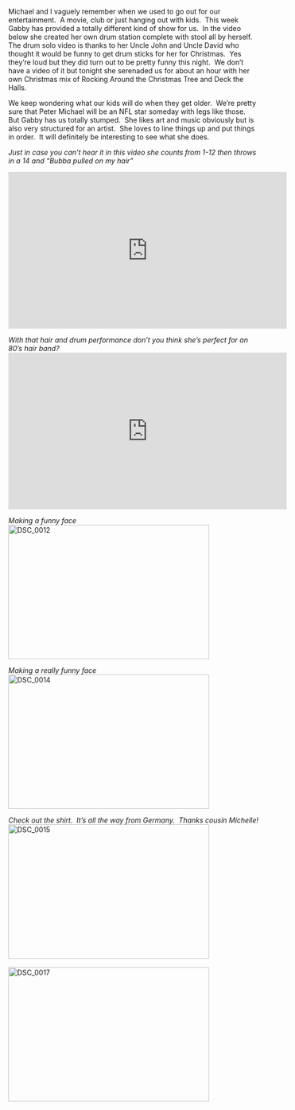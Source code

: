 <p>Michael and I vaguely remember when we used to go out for our entertainment.&#160; A movie, club or just hanging out with kids.&#160; This week Gabby has provided a totally different kind of show for us.&#160; In the video below she created her own drum station complete with stool all by herself.&#160; The drum solo video is thanks to her Uncle John and Uncle David who thought it would be funny to get drum sticks for her for Christmas.&#160; Yes they’re loud but they did turn out to be pretty funny this night.&#160; We don’t have a video of it but tonight she serenaded us for about an hour with her own Christmas mix of Rocking Around the Christmas Tree and Deck the Halls.&#160; </p>  <p>We keep wondering what our kids will do when they get older.&#160; We’re pretty sure that Peter Michael will be an NFL star someday with legs like those.&#160; But Gabby has us totally stumped.&#160; She likes art and music obviously but is also very structured for an artist.&#160; She loves to line things up and put things in order.&#160; It will definitely be interesting to see what she does.&#160; </p>  <p><em>Just in case you can’t hear it in this video she counts from 1-12 then throws in a 14 and “Bubba pulled on my hair”</em>    <br />    <div style="padding-bottom: 0px; margin: 0px; padding-left: 0px; padding-right: 0px; display: inline; float: none; padding-top: 0px" id="scid:5737277B-5D6D-4f48-ABFC-DD9C333F4C5D:cbbc2c8a-4968-4285-b390-1c93d16b6ffa" class="wlWriterEditableSmartContent"><div><iframe height="315" width="560" src="https://www.youtube.com/embed/LnwmQNBF3Mg" frameborder="0" allowfullscreen></iframe></div></div> </p> <em>With that hair and drum performance don’t you think she’s perfect for an 80’s hair band?</em>  <br />  <div style="padding-bottom: 0px; margin: 0px; padding-left: 0px; padding-right: 0px; display: inline; float: none; padding-top: 0px" id="scid:5737277B-5D6D-4f48-ABFC-DD9C333F4C5D:960633c6-a646-41cc-a060-c5c7ccebcd50" class="wlWriterEditableSmartContent"><div><iframe height="315" width="560" src="https://www.youtube.com/embed/wzprtylqSwU" frameborder="0" allowfullscreen></iframe></div></div>  <p></p>  <p><em>Making a funny face</em>    <br /><a href="/thepaladinos/assets/images/2010-01-02-DSC_0012.jpg" target="_blank"><img style="border-bottom: 0px; border-left: 0px; display: inline; border-top: 0px; border-right: 0px" title="DSC_0012" border="0" alt="DSC_0012" src="/thepaladinos/assets/images/2010-01-02-DSC_0012_thumb.jpg" width="404" height="270" /></a> </p>  <p><em>Making a really funny face</em>    <br /><a href="/thepaladinos/assets/images/2010-01-02-DSC_0014.jpg" target="_blank"><img style="border-bottom: 0px; border-left: 0px; display: inline; border-top: 0px; border-right: 0px" title="DSC_0014" border="0" alt="DSC_0014" src="/thepaladinos/assets/images/2010-01-02-DSC_0014_thumb.jpg" width="404" height="270" /></a></p>  <p><em>Check out the shirt.&#160; It’s all the way from Germany.&#160; Thanks cousin Michelle!</em>    <br /><a href="/thepaladinos/assets/images/2010-01-02-DSC_0015.jpg" target="_blank"><img style="border-bottom: 0px; border-left: 0px; display: inline; border-top: 0px; border-right: 0px" title="DSC_0015" border="0" alt="DSC_0015" src="/thepaladinos/assets/images/2010-01-02-DSC_0015_thumb.jpg" width="404" height="270" /></a>&#160; </p>  <p></p>  <p><a href="/thepaladinos/assets/images/2010-01-02-DSC_0017.jpg" target="_blank"><img style="border-bottom: 0px; border-left: 0px; display: inline; border-top: 0px; border-right: 0px" title="DSC_0017" border="0" alt="DSC_0017" src="/thepaladinos/assets/images/2010-01-02-DSC_0017_thumb.jpg" width="404" height="270" /></a></p>